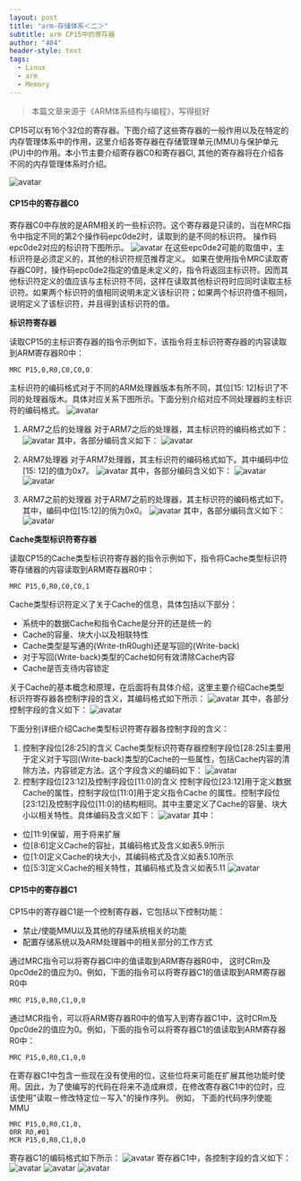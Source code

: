 ```yaml
---
layout: post
title: "arm-存储体系＜二＞"
subtitle: arm CP15中的寄存器
author: "404"
header-style: text
tags:
  - Linux
  - arm
  - Memory
---
```


>本篇文章来源于《ARM体系结构与编程》，写得挺好

CP15可以有16个32位的寄存器。下图介绍了这些寄存器的一般作用以及在特定的内存管理体系中的作用，这里介绍各寄存器在存储管理单元(MMU)与保护单元(PU)中的作用。本小节主要介绍寄存器C0和寄存器Cl, 其他的寄存器将在介绍各不同的内存管理体系时介绍。

![avatar](/img/in-post/Linux/201931102001.png)

#### CP15中的寄存器C0

寄存器C0中存放的是ARM相关的一些标识符。这个寄存器是只读的，当在MRC指令中指定不同的第2个操作码epc0de2时，读取到的是不同的标识符。 操作码epc0de2对应的标识符下图所示。
![avatar](/img/in-post/Linux/201931102002.png)
在这些epc0de2可能的取值中，主标识符是必须定义的，其他的标识符规范推荐定义。 如果在使用指令MRC读取寄存器C0时，操作码epc0de2指定的值是未定义的，指令将返回主标识符。因而其他标识符定义的值应该与主标识符不同，这样在读取其他标识符时应同时读取主标识符。如果两个标识符的值相同说明未定义该标识符；如果两个标识符值不相同，说明定义了该标识符，并且得到该标识符的值。

**标识符寄存器**

读取CP15的主标识寄存器的指令示例如下，该指令将主标识符寄存器的内容读取到ARM寄存器R0中：
```
MRC P15,0,R0,C0,C0,0
```

主标识符的编码格式对于不同的ARM处理器版本有所不同，其位[15: 12]标识了不同的处理器版木。具体对应关系下图所示。下面分别介绍对应不同处理器的主标识符的编码格式。
![avatar](/img/in-post/Linux/201931102003.png)

1. ARM7之后的处理器
对于ARM7之后的处理器，其主标识符的编码格式如下：
![avatar](/img/in-post/Linux/201931102004.png)
其中，各部分编码含义如下：
![avatar](/img/in-post/Linux/201931102005.png)

2. ARM7处理器
对于ARM7处理器，其主标识符的编码格式如下。其中编码中位[15: 12]的值为0x7。
![avatar](/img/in-post/Linux/201931102006.png)
其中，各部分编码含义如下：
![avatar](/img/in-post/Linux/201931102007.png)
![avatar](/img/in-post/Linux/201931102008.png)

3. ARM7之前的处理器
对于ARM7之前的处理器，其主标识符的编码格式如下。其中，编码中位[15:12]的俏为0x0。
![avatar](/img/in-post/Linux/201931102009.png)
其中，各部分编码含义如下：
![avatar](/img/in-post/Linux/201931102010.png)

**Cache类型标识符寄存器**

读取CP15的Cache类型标识符寄存器的指令示例如下，指令将Cache类型标识符寄存储器的内容读取到ARM寄存器R0中：
```
MRC P15,0,R0,C0,C0,1
```
Cache类型标识符定义了关于Cache的信息，具体包括以下部分：
- 系统中的数据Cache和指令Cache是分开的还是统一的
- Cache的容量、块大小以及相联特性
- Cache类型是写通的(Write-thR0ugh)还是写回的(Write-back)
- 对于写回(Write-back)类型的Cache如何有效清除Cache内容
- Cache是否支待内容锁定

关于Cache的基本概念和原理，在后面将有具体介绍，这里主要介绍Cache类型标识符寄存器各控制字段的含义，其编码格式如下所示：
![avatar](/img/in-post/Linux/201931102011.png)
其中，各部分控制字段的含义如下：
![avatar](/img/in-post/Linux/201931102012.png)

下面分别详细介绍Cache类型标识符寄存器各控制字段的含义：
1. 控制字段位[28:25]的含义
Cache类型标识符寄存器控制字段位[28:25]主要用于定义对于写回(Write-back)类型的Cache的一些属性，包括Cache内容的清除方法，内容锁定方法。这个字段含义的编码如下：
![avatar](/img/in-post/Linux/201931102013.png)
2. 控制字段位[23:12]及控制字段位[11:0]的含义
控制字段位[23:12]用于定义数据Cache的属性，控制字段位[11:0]用于定义指令Cache 的属性。控制字段位[23:12]及控制字段位[11:0]的结构相同。其中主要定义了Cache的容量、块大小以相关特性。具体编码及含义如下：
![avatar](/img/in-post/Linux/201931102014.png)
其中：
- 位[11:9]保留，用于将来扩展
- 位[8:6]定义Cache的容扯，其编码格式及含义如表5.9所示
- 位[1:0]定义Cache的块大小，其编码格式及含义如表5.10所示
- 位[5:3]定义Cache的相关特性，其编码格式及含义如表5.11
![avatar](/img/in-post/Linux/201931102015.png)

#### CP15中的寄存器C1

CP15中的寄存器C1是一个控制寄存器，它包括以下控制功能：
- 禁止/使能MMU以及其他的存储系统相关的功能
- 配置存储系统以及ARM处理器中的相关部分的工作方式

通过MRC指令可以将寄存器Cl中的值读取到ARM寄存器R0中， 这时CRm及0pc0de2的值应为0。例如，下面的指令可以将寄存器C1的值读取到ARM寄存器R0中
```
MRC P15,0,R0,C1,0,0
```
通过MCR指令，可以将ARM寄存器R0中的值写入到寄存器C1中，这时CRm及 0pc0de2的值应为0。例如，下面的指令可以将寄存器C1的值读取到ARM寄存器R0中：
```
MRC P15,0,R0,C1,0,0
```
在寄存器C1中包含一些现在没有使用的位，这些位将来可能在扩展其他功能时使用。因此，为了使编写的代码在将来不造成麻烦，在修改寄存器C1中的位时，应该使用\"读取－修改特定位－写入\"的操作序列。 例如， 下面的代码序列使能MMU
```
MRC P15,0,R0,C1,0,
0RR R0,#01
MCR P15,0,R0,C1,0,0
```
寄存器C1的编码格式如下所示：
![avatar](/img/in-post/Linux/201931102016.png)
寄存器C1中，各控制字段的含义如下：
![avatar](/img/in-post/Linux/201931102017.png)
![avatar](/img/in-post/Linux/201931102018.png)
![avatar](/img/in-post/Linux/201931102019.png)
